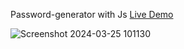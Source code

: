  Password-generator with Js [Live Demo](https://davit2605.github.io/Password-generator/)

 ![Screenshot 2024-03-25 101130](https://github.com/Davit2605/Password-generator/assets/125227660/fd3f0133-74d8-44d6-9090-19bf68a5e2d7)
